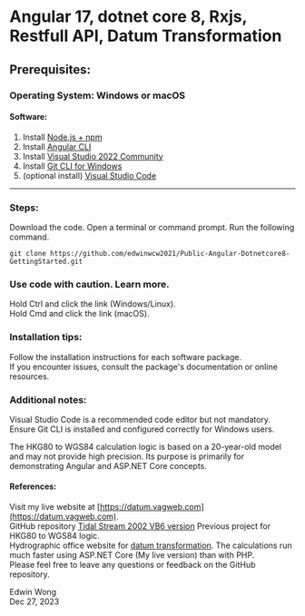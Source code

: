 # Angular 17, dotnet core 8, Rxjs, Restfull API, Datum Transformation

## Prerequisites:
### Operating System: Windows or macOS
#### Software:
1. Install [Node.js + npm](https://docs.npmjs.com/downloading-and-installing-node-js-and-npm)
2. Install [Angular CLI](https://angular.io/cli)
3. Install [Visual Studio 2022 Community](https://learn.microsoft.com/en-us/visualstudio/releases/2022/release-notes)
4. Install [Git CLI for Windows](https://gitforwindows.org)
5. (optional install) [Visual Studio Code](https://code.visualstudio.com/download/)
---
### Steps:
Download the code.
Open a terminal or command prompt.
Run the following command.  
```
git clone https://github.com/edwinwcw2021/Public-Angular-Dotnetcore8-GettingStarted.git 
```  
  
### Use code with caution. Learn more.
Hold Ctrl and click the link (Windows/Linux).  
Hold Cmd and click the link (macOS).  

### Installation tips:  
Follow the installation instructions for each software package.  
If you encounter issues, consult the package's documentation or online resources.  

### Additional notes:  
Visual Studio Code is a recommended code editor but not mandatory.  
Ensure Git CLI is installed and configured correctly for Windows users.  
  
The HKG80 to WGS84 calculation logic is based on a 20-year-old model and may not provide high precision. Its purpose is primarily for demonstrating Angular and ASP.NET Core concepts.  
  
#### References:  
Visit my live website at [https://datum.vagweb.com](https://datum.vagweb.com).    
GitHub repository [Tidal Stream 2002 VB6 version](https://github.com/edwinwcw2021/TidalStream2002) Previous project for HKG80 to WGS84 logic.  
Hydrographic office website for [datum transformation](https://www.hydro.gov.hk/eng/datumnew.php). The calculations run much faster using ASP.NET Core (My live version) than with PHP.  
Please feel free to leave any questions or feedback on the GitHub repository.  
    
Edwin Wong  
Dec 27, 2023  
